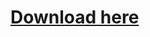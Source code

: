 # <a href="https://github.com/condonato/PurpleClient/blob/main/clientlauncher/launcher-fancy-4.5-SNAPSHOT.jar" download="PurpleClientLauncher">Download here</a>
